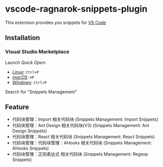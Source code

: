 # vscode-ragnarok-snippets-plugin 

This extension provides you snippets for [VS Code](https://code.visualstudio.com/)

## Installation

### Visual Studio Marketplace

Launch _Quick Open_:

- [_Linux_](https://code.visualstudio.com/shortcuts/keyboard-shortcuts-linux.pdf): `Ctrl+P`
- [_macOS_](https://code.visualstudio.com/shortcuts/keyboard-shortcuts-macos.pdf): `⌘P`
- [_Windows_](https://code.visualstudio.com/shortcuts/keyboard-shortcuts-windows.pdf): `Ctrl+P`

Search for "Snippets Management"

## Feature

- 代码块管理：Import 相关代码块 (Snippets Management: Import Snippets)
- 代码块管理：Ant Design 相关代码块(V3) (Snippets Management: Ant Design Snippets)
- 代码块管理：React 相关代码块 (Snippets Management: React Snippets)
- 代码块管理：代码块管理：AHooks 相关代码块 (Snippets Management: AHooks Snippets)
- 代码块管理：正则表达式 相关代码块 (Snippets Management: Regexp Snippets)